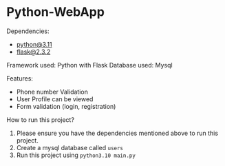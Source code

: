 # Python-WebApp

Dependencies: 
- python@3.11
- flask@2.3.2

Framework used: Python with Flask
Database used: Mysql

Features: 
- Phone number Validation
- User Profile can be viewed
- Form validation (login, registration)

How to run this project?
1. Please ensure you have the dependencies mentioned above to run this project. 
2. Create a mysql database called ```users```
3. Run this project using ```python3.10 main.py```